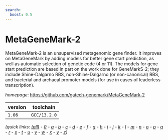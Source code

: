 ```yaml
---
search:
  boost: 0.5
---
```

# MetaGeneMark-2

MetaGeneMark-2 is an unsupervised metagenomic gene finder. It improves on MetaGeneMark by adding models for better gene start prediction, as well as automatic selection of genetic code (4 or 11). The models for gene start prediction are based in part on the work done for GeneMarkS-2; they include Shine-Dalgarno RBS, non-Shine-Dalgarno (or non-canonical) RBS, and bacterial and archaeal promoter models (for use in cases of leaderless transcription).

*homepage*: <https://github.com/gatech-genemark/MetaGeneMark-2>

version | toolchain
--------|----------
``1.06`` | ``GCC/13.2.0``


*(quick links: [(all)](../index.md) - [0](../0/index.md) - [a](../a/index.md) - [b](../b/index.md) - [c](../c/index.md) - [d](../d/index.md) - [e](../e/index.md) - [f](../f/index.md) - [g](../g/index.md) - [h](../h/index.md) - [i](../i/index.md) - [j](../j/index.md) - [k](../k/index.md) - [l](../l/index.md) - [m](../m/index.md) - [n](../n/index.md) - [o](../o/index.md) - [p](../p/index.md) - [q](../q/index.md) - [r](../r/index.md) - [s](../s/index.md) - [t](../t/index.md) - [u](../u/index.md) - [v](../v/index.md) - [w](../w/index.md) - [x](../x/index.md) - [y](../y/index.md) - [z](../z/index.md))*

